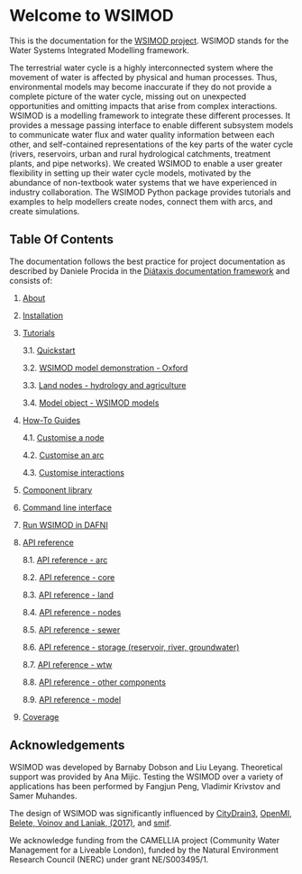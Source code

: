 # Welcome to WSIMOD

This is the documentation for the [WSIMOD project](https://github.com/barneydobson/wsi).
WSIMOD stands for the Water Systems Integrated Modelling framework.

The terrestrial water cycle is a highly interconnected system where the
movement of water is affected by physical and human processes. Thus,
environmental models may become inaccurate if they do not provide a complete
picture of the water cycle, missing out on unexpected opportunities and
omitting impacts that arise from complex interactions. WSIMOD is a modelling
framework to integrate these different processes. It provides a message passing
interface to enable different subsystem models to communicate water flux and
water quality information between each other, and self-contained
representations of the key parts of the water cycle (rivers, reservoirs, urban
and rural hydrological catchments, treatment plants, and pipe networks).
We created WSIMOD to enable a user greater flexibility in setting up their
water cycle models, motivated by the abundance of non-textbook water systems
that we have experienced in industry collaboration. The WSIMOD Python package
provides tutorials and examples to help modellers create nodes, connect them
with arcs, and create simulations.

## Table Of Contents

The documentation follows the best practice for
project documentation as described by Daniele Procida
in the [Diátaxis documentation framework](https://diataxis.fr/)
and consists of:

1. [About](./paper/paper.md)

2. [Installation](installation.md)

3. [Tutorials](tutorials.md)

    3.1. [Quickstart](./demo/scripts/quickstart_demo.py)

    3.2. [WSIMOD model demonstration - Oxford](./demo/scripts/oxford_demo.py)

    3.3. [Land nodes - hydrology and agriculture](./demo/scripts/land_demo.py)

    3.4. [Model object - WSIMOD models](wsimod_models.md)

4. [How-To Guides](how-to.md)

    4.1. [Customise a node](./demo/scripts/customise_a_node.py)

    4.2. [Customise an arc](./demo/scripts/customise_an_arc.py)

    4.3. [Customise interactions](./demo/scripts/customise_interactions.py)

5. [Component library](component-library.md)

6. [Command line interface](wsimod-cli.md)

7. [Run WSIMOD in DAFNI](dafni.md)

8. [API reference](reference.md)

    8.1. [API reference - arc](reference-arc.md)

    8.2. [API reference - core](reference-core.md)

    8.3. [API reference - land](reference-land.md)

    8.4. [API reference - nodes](reference-nodes.md)

    8.5. [API reference - sewer](reference-sewer.md)

    8.6. [API reference - storage (reservoir, river, groundwater)](reference-storage.md)

    8.7. [API reference - wtw](reference-wtw.md)

    8.8. [API reference - other components](reference-other.md)

    8.9. [API reference - model](reference-model.md)

9. [Coverage](coverage.md)

## Acknowledgements

WSIMOD was developed by Barnaby Dobson and Liu Leyang.
Theoretical support was provided by Ana Mijic.
Testing the WSIMOD over a variety of applications has been performed by
Fangjun Peng, Vladimir Krivstov and Samer Muhandes.

The design of WSIMOD was significantly influenced by
[CityDrain3](https://github.com/gregorburger/CityDrain3),
[OpenMI](https://www.ogc.org/standards/openmi),
[Belete, Voinov and Laniak, (2017)](https://doi.org/10.1016/j.envsoft.2016.10.013),
and [smif](https://github.com/tomalrussell/smif).

We acknowledge funding from the CAMELLIA project (Community Water Management
for a Liveable London), funded by the Natural Environment Research Council
(NERC) under grant NE/S003495/1.
